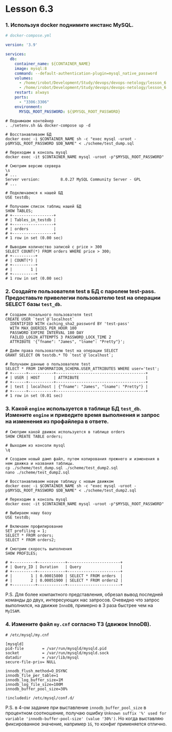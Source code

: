 # Lesson 6.3

### 1. Используя docker поднимите инстанс MySQL.
```yaml
# docker-compose.yml

version: '3.9'

services:
  db:
    container_name: ${CONTAINER_NAME}
    image: mysql:8
    command: --default-authentication-plugin=mysql_native_password
    volumes:
      - /home/irobot/Development/Study/devops/devops-netology/lesson_6.3/data:/var/lib/mysql
      - /home/irobot/Development/Study/devops/devops-netology/lesson_6.3/scheme:/var/lib/cnf
    restart: always
    ports:
      - "3306:3306"
    environment:
      MYSQL_ROOT_PASSWORD: ${$MYSQL_ROOT_PASSWORD}
```

```shell
# Поднимаем контейнер
. ./setenv.sh && docker-compose up -d

# Восстанавливаем БД
docker exec -i $CONTAINER_NAME sh -c "exec mysql -uroot -p$MYSQL_ROOT_PASSWORD $DB_NAME" < ./scheme/test_dump.sql

# Переходим в консоль mysql
docker exec -it $CONTAINER_NAME mysql -uroot -p"$MYSQL_ROOT_PASSWORD"
```
```mysql
# Смотрим версию сервера
\s
# ...
Server version:         8.0.27 MySQL Community Server - GPL
# ...

# Подключаемся к нашей БД
USE testdb;

# Получаем список таблиц нашей БД
SHOW TABLES;
# +------------------+
# | Tables_in_testdb |
# +------------------+
# | orders           |
# +------------------+
# 1 row in set (0.00 sec)

# Выводим количество записей с price > 300
SELECT COUNT(*) FROM orders WHERE price > 300;
# +----------+
# | COUNT(*) |
# +----------+
# |        1 |
# +----------+
# 1 row in set (0.00 sec)
```

### 2. Создайте пользователя test в БД c паролем test-pass. Предоставьте привелегии пользователю test на операции SELECT базы `test_db`.
```mysql
# Создаем локального пользователя test
CREATE USER `test`@`localhost`
  IDENTIFIED WITH caching_sha2_password BY 'test-pass'
  WITH MAX_QUERIES_PER_HOUR 100
  PASSWORD EXPIRE INTERVAL 180 DAY
  FAILED_LOGIN_ATTEMPTS 3 PASSWORD_LOCK_TIME 2
  ATTRIBUTE '{"fname": "James", "lname": "Pretty"}';

# Даём права пользователю test на операции SELECT
GRANT SELECT ON testdb.* TO `test`@`localhost`;

# Получаем данные о пользователе test
SELECT * FROM INFORMATION_SCHEMA.USER_ATTRIBUTES WHERE user='test';
# +------+-----------+---------------------------------------+
# | USER | HOST      | ATTRIBUTE                             |
# +------+-----------+---------------------------------------+
# | test | localhost | {"fname": "James", "lname": "Pretty"} |
# +------+-----------+---------------------------------------+
# 1 row in set (0.01 sec)
```

### 3. Какой `engine` используется в таблице БД `test_db`. Измените `engine` и приведите время выполнения и запрос на изменения из профайлера в ответе.
```mysql
# Смотрим какой движок используется в таблице orders
SHOW CREATE TABLE orders;

# Выходим из консоли mysql
\q
```

```shell
# Создаем новый дамп файл, путем копирования прежнего и изменения в нем движка и названия таблицы.
cp ./scheme/test_dump.sql ./scheme/test_dump2.sql
nano ./scheme/test_dump2.sql

# Восстанавливаем новую таблицу с новым движком
docker exec -i $CONTAINER_NAME sh -c "exec mysql -uroot -p$MYSQL_ROOT_PASSWORD $DB_NAME" < ./scheme/test_dump2.sql

# Переходим в консоль mysql
docker exec -it $CONTAINER_NAME mysql -uroot -p"$MYSQL_ROOT_PASSWORD"
```

```mysql
# Выбираем нашу базу
USE testdb;

# Включаем профилирование
SET profiling = 1;
SELECT * FROM orders;
SELECT * FROM orders2;

# Смотрим скорость выполнения
SHOW PROFILES;

# +----------+------------+-----------------------+
# | Query_ID | Duration   | Query                 |
# +----------+------------+-----------------------+
# |        1 | 0.00015800 | SELECT * FROM orders  |
# |        2 | 0.00051900 | SELECT * FROM orders2 |
# +----------+------------+-----------------------+
```

P.S. Для более компактного представления, обрезал вывод последней команды до двух, интересующих нас запросов. Очевидно что запрос выполнился, на движке `InnoDB`, примерно в 3 раза быстрее чем на `MyISAM`.

### 4. Измените файл `my.cnf` согласно ТЗ (движок InnoDB).
```
# /etc/mysql/my.cnf

[mysqld]
pid-file        = /var/run/mysqld/mysqld.pid
socket          = /var/run/mysqld/mysqld.sock
datadir         = /var/lib/mysql
secure-file-priv= NULL

innodb_flush_method=O_DSYNC
innodb_file_per_table=1
innodb_log_buffer_size=1M
innodb_log_file_size=100M
innodb_buffer_pool_size=30%

!includedir /etc/mysql/conf.d/
```

P.S. в 4-ом задание при выставление `innodb_buffer_pool_size` в процентном соотношение, получаю ошибку `Unknown suffix '%' used for variable 'innodb-buffer-pool-size' (value '30%')`. Но когда выставляю фиксированное значение, например `1G`, то конфиг применяется отлично.
